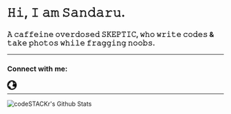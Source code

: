 # 𝙷𝚒, 𝙸 𝚊𝚖 𝚂𝚊𝚗𝚍𝚊𝚛𝚞.

### 𝙰 𝚌𝚊𝚏𝚏𝚎𝚒𝚗𝚎 𝚘𝚟𝚎𝚛𝚍𝚘𝚜𝚎𝚍 𝚂𝙺𝙴𝙿𝚃𝙸𝙲, 𝚠𝚑𝚘 𝚠𝚛𝚒𝚝𝚎 𝚌𝚘𝚍𝚎𝚜 & 𝚝𝚊𝚔𝚎 𝚙𝚑𝚘𝚝𝚘𝚜 𝚠𝚑𝚒𝚕𝚎 𝚏𝚛𝚊𝚐𝚐𝚒𝚗𝚐 𝚗𝚘𝚘𝚋𝚜.

---

### Connect with me:

[<img align="left" alt="" width="22px" src="https://raw.githubusercontent.com/iconic/open-iconic/master/svg/globe.svg" />][website]
[<img align="left" alt="" width="22px" src="https://cdn.jsdelivr.net/npm/simple-icons@v3/icons/instagram.svg" />][instagram]
[<img align="left" alt="" width="22px" src="https://cdn.jsdelivr.net/npm/simple-icons@v3/icons/facebook.svg" />][facebook]
[<img align="left" alt="" width="22px" src="https://cdn.jsdelivr.net/npm/simple-icons@v3/icons/youtube.svg" />][youtube]
[<img align="left" alt="" width="22px" src="https://cdn.jsdelivr.net/npm/simple-icons@v3/icons/twitter.svg" />][twitter]
[<img align="left" alt="" width="22px" src="https://cdn.jsdelivr.net/npm/simple-icons@v3/icons/linkedin.svg" />][linkedin]

[website]: https://sandxru.github.io
[twitter]: https://twitter.com/sandxru
[youtube]: https://www.youtube.com/channel/UCd0EMsxGiZE7v6M2nAbodyw?view_as=subscriber
[instagram]: https://instagram.com/sandxru
[linkedin]: https://linkedin.com/in/sandxru
[facebook]: https://www.facebook.com/sandxru

<br/>

---
<img align="left" alt="codeSTACKr's Github Stats" src="https://github-readme-stats.codestackr.vercel.app/api?username=sandxru&show_icons=true&hide_border=true" />
